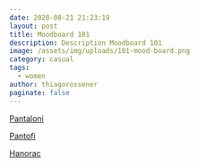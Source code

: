 ```yaml
---
date: 2020-08-21 21:23:19
layout: post
title: Moodboard 101
description: Description Moodboard 101
image: /assets/img/uploads/101-mood-board.png
category: casual
tags:
  - women
author: thiagorossener
paginate: false
---
```

[Pantaloni](http://bit.do/fHHro)

[](http://bit.do/fHHro)[Pantofi](http://bit.do/fHHrr)

[Hanorac](http://bit.do/fHHrt)